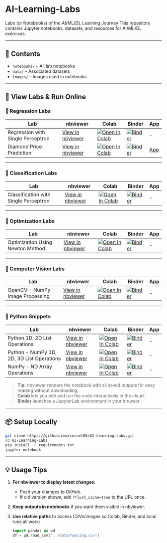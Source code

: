 # AI-Learning-Labs
Labs (or Notebooks) of the AI/ML/DL Learning Journey
This repository contains Jupyter notebooks, datasets, and resources for AI/ML/DL exercises.

---

## 📂 Contents
- `notebooks/` – All lab notebooks
- `data/` – Associated datasets
- `images/` – Images used in notebooks

---

## 📄 View Labs & Run Online

### 🔹 Regression Labs
| Lab | nbviewer | Colab | Binder | App |
|-----|----------|-------|--------|-----|
| Regression with Single Perceptron | [View in nbviewer](https://nbviewer.org/github/cornel05/AI-Learning-Labs/blob/main/notebooks/regression/regression_with_single_perceptron/regression_with_single_perceptron.ipynb) | [![Open In Colab](https://colab.research.google.com/assets/colab-badge.svg)](https://colab.research.google.com/github/cornel05/AI-Learning-Labs/blob/main/notebooks/regression/regression_with_single_perceptron/regression_with_single_perceptron.ipynb) | [![Binder](https://mybinder.org/badge_logo.svg)](https://mybinder.org/v2/gh/cornel05/AI-Learning-Labs/main?urlpath=lab/tree/notebooks/regression/regression_with_single_perceptron/regression_with_single_perceptron.ipynb) | - |
| Diamond Price Prediction | [View in nbviewer](https://nbviewer.org/github/cornel05/AI-Learning-Labs/blob/main/notebooks/regression/diamond_price_prediction/diamond_price_prediction.ipynb) | [![Open In Colab](https://colab.research.google.com/assets/colab-badge.svg)](https://colab.research.google.com/github/cornel05/AI-Learning-Labs/blob/main/notebooks/regression/diamond_price_prediction/diamond_price_prediction.ipynb) | [![Binder](https://mybinder.org/badge_logo.svg)](https://mybinder.org/v2/gh/cornel05/AI-Learning-Labs/main?urlpath=lab/tree/notebooks/regression/diamond_price_prediction/diamond_price_prediction.ipynb) | [App](https://diamond-price-predict.streamlit.app/) |

---

### 🔹 Classification Labs
| Lab | nbviewer | Colab | Binder | App |
|-----|----------|-------|--------|-----|
| Classification with Single Perceptron | [View in nbviewer](https://nbviewer.org/github/cornel05/AI-Learning-Labs/blob/main/notebooks/classification/classification_with_single_perceptron/classification_with_single_perceptron.ipynb) | [![Open In Colab](https://colab.research.google.com/assets/colab-badge.svg)](https://colab.research.google.com/github/cornel05/AI-Learning-Labs/blob/main/notebooks/classification/classification_with_single_perceptron/classification_with_single_perceptron.ipynb) | [![Binder](https://mybinder.org/badge_logo.svg)](https://mybinder.org/v2/gh/cornel05/AI-Learning-Labs/main?urlpath=lab/tree/notebooks/classification/classification_with_single_perceptron/classification_with_single_perceptron.ipynb) | - |

---

### 🔹 Optimization Labs
| Lab | nbviewer | Colab | Binder | App |
|-----|----------|-------|--------|-----|
| Optimization Using Newton Method | [View in nbviewer](https://nbviewer.org/github/cornel05/AI-Learning-Labs/blob/main/notebooks/optimization/optimization_using_newton_method/optimization_using_newton_method.ipynb) | [![Open In Colab](https://colab.research.google.com/assets/colab-badge.svg)](https://colab.research.google.com/github/cornel05/AI-Learning-Labs/blob/main/notebooks/optimization/optimization_using_newton_method/optimization_using_newton_method.ipynb) | [![Binder](https://mybinder.org/badge_logo.svg)](https://mybinder.org/v2/gh/cornel05/AI-Learning-Labs/main?urlpath=lab/tree/notebooks/optimization/optimization_using_newton_method/optimization_using_newton_method.ipynb) | - |

---

### 🔹 Computer Vision Labs
| Lab | nbviewer | Colab | Binder | App |
|-----|----------|-------|--------|-----|
| OpenCV - NumPy Image Processing | [View in nbviewer](https://nbviewer.org/github/cornel05/AI-Learning-Labs/blob/main/notebooks/computer_vision/opencv_numpy_image_processing/opencv_numpy_image_processing.ipynb) | [![Open In Colab](https://colab.research.google.com/assets/colab-badge.svg)](https://colab.research.google.com/github/cornel05/AI-Learning-Labs/blob/main/notebooks/computer_vision/opencv_numpy_image_processing/opencv_numpy_image_processing.ipynb) | [![Binder](https://mybinder.org/badge_logo.svg)](https://mybinder.org/v2/gh/cornel05/AI-Learning-Labs/main?urlpath=lab/tree/notebooks/computer_vision/opencv_numpy_image_processing/opencv_numpy_image_processing.ipynb) | - |

---

### 🔹 Python Snippets
| Lab | nbviewer | Colab | Binder | App |
|-----|----------|-------|--------|-----|
| Python 1D, 2D List Operations | [View in nbviewer](https://nbviewer.org/github/cornel05/AI-Learning-Labs/blob/main/notebooks/python_snippets/python_1d_2d_list.ipynb) | [![Open In Colab](https://colab.research.google.com/assets/colab-badge.svg)](https://colab.research.google.com/github/cornel05/AI-Learning-Labs/blob/main/notebooks/python_snippets/python_1d_2d_list.ipynb) | [![Binder](https://mybinder.org/badge_logo.svg)](https://mybinder.org/v2/gh/cornel05/AI-Learning-Labs/main?urlpath=lab/tree/notebooks/python_snippets/python_1d_2d_list.ipynb) | - |
| Python - NumPy 1D, 2D, 3D List Operations | [View in nbviewer](https://nbviewer.org/github/cornel05/AI-Learning-Labs/blob/main/notebooks/python_snippets/python_numpy_1d_2d_3d_list.ipynb) | [![Open In Colab](https://colab.research.google.com/assets/colab-badge.svg)](https://colab.research.google.com/github/cornel05/AI-Learning-Labs/blob/main/notebooks/python_snippets/python_numpy_1d_2d_3d_list.ipynb) | [![Binder](https://mybinder.org/badge_logo.svg)](https://mybinder.org/v2/gh/cornel05/AI-Learning-Labs/main?urlpath=lab/tree/notebooks/python_snippets/python_numpy_1d_2d_3d_list.ipynb) | - |
| NumPy - ND Array Operations | [View in nbviewer](https://nbviewer.org/github/cornel05/AI-Learning-Labs/blob/main/notebooks/python_snippets/numpy_nd_array.ipynb) | [![Open In Colab](https://colab.research.google.com/assets/colab-badge.svg)](https://colab.research.google.com/github/cornel05/AI-Learning-Labs/blob/main/notebooks/python_snippets/numpy_nd_array.ipynb) | [![Binder](https://mybinder.org/badge_logo.svg)](https://mybinder.org/v2/gh/cornel05/AI-Learning-Labs/main?urlpath=lab/tree/notebooks/python_snippets/numpy_nd_array.ipynb) | - |
> **Tip:** nbviewer renders the notebook with all saved outputs for easy reading without downloading.  
> **Colab** lets you edit and run the code interactively in the cloud.  
> **Binder** launches a JupyterLab environment in your browser.

---

## 📦 Setup Locally

```bash
git clone https://github.com/cornel05/AI-Learning-Labs.git
cd AI-Learning-Labs
pip install -r requirements.txt
jupyter notebook
```
---

## **💡 Usage Tips**
1. **For nbviewer to display latest changes:**  
   - Push your changes to GitHub.
   - If old version shows, add `?flush_cache=true` to the URL once.

2. **Keep outputs in notebooks** if you want them visible in nbviewer.

3. **Use relative paths** to access CSVs/images so Colab, Binder, and local runs all work:
   ```python
   import pandas as pd
   df = pd.read_csv("../data/housing.csv")
   ```